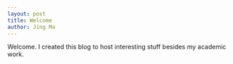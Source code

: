 ```yaml
---
layout: post
title: Welcome
author: Jing Ma
---
```


Welcome. I created this blog to host interesting stuff besides my academic work.  
